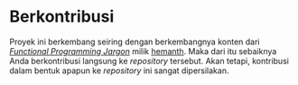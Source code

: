 # Berkontribusi

Proyek ini berkembang seiring dengan berkembangnya konten dari
[_Functional Programming Jargon_](https://github.com/hemanth/functional-programming-jargon/)
milik [hemanth](https://github.com/hemanth/). Maka dari itu sebaiknya Anda
berkontribusi langsung ke _repository_ tersebut. Akan tetapi, kontribusi dalam
bentuk apapun ke _repository_ ini sangat dipersilakan.
